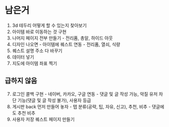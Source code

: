 # 남은거

1. 3d 테두리 어떻게 할 수 있는지 찾아보기
2. 아이템 바로 이동하는 것 구현
3. 나머지 페이지 전부 만들기 - 전리품, 총알, 하이드 아웃
4. 디자인 나오면 - 아이템에 퀘스트 연동 - 전리품, 열쇠, 식량
5. 퀘스트 설명 주소 다 바꾸기
6. 데이터 넣기
7. 지도에 아이템 좌표 찍기

## 급하지 않음

7. 로그인 콜백 구현 - 네이버, 카카오, 구글 연동 - 댓글 및 글 작성 가능, 악질 유저 차단 기능(댓글 및 글 작성 불가), 사용자 등급
8. 게시판 back 먼저 만들어 놓자 - 탭 분류(공략, 팁, 자유, 신고), 추천, 비추 - 댓글에도 추천 비추
9. 사용자 저장 퀘스트 페이지 만들기
